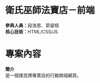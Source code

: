 # 衛氏巫師法寶店－前端
<b>參與人員：</b>段浩恩、郭睿桓<br>
<b>核心技術：</b>HTML/CSS/JS
# 專案內容
<b>簡介</b><br>
是一個撲克牌專賣店的行銷商城網頁。
